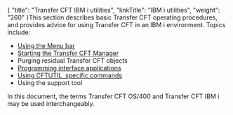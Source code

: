 {
    "title": "Transfer CFT IBM i utilities",
    "linkTitle": "IBM i utilities",
    "weight": "260"
}This section describes basic Transfer CFT operating procedures, and provides advice for using Transfer CFT in an IBM i environment. Topics include:

-   [Using the Menu bar](using_the_menu_bar)
-   [Starting the Transfer CFT Manager](../../post_install_intro_ibmi/start_cft_ibmi_manager)
-   Purging residual Transfer CFT objects
-   [Programming interface applications](../../post_install_intro_ibmi/api_and_exits_intro_ibmi/apis_intro_ibmi)
-   [Using CFTUTIL  specific commands](using_cftutil)
-   Using the support tool

In this document, the terms Transfer CFT OS/400 and Transfer CFT IBM i  may be used interchangeably.
